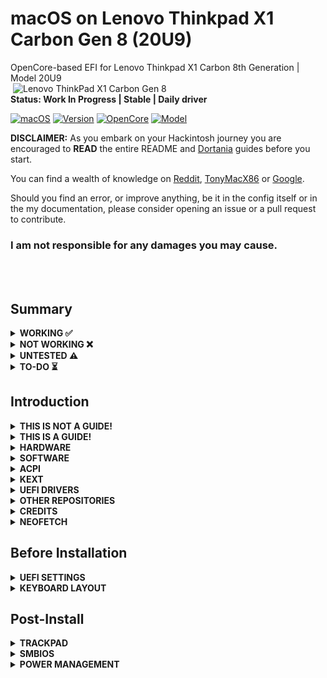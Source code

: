 # macOS on Lenovo Thinkpad X1 Carbon Gen 8 (20U9)

OpenCore-based EFI for Lenovo Thinkpad X1 Carbon 8th Generation | Model 20U9
<img align="right" src="https://avadirect-freedomusainc1.netdna-ssl.com/Pictures/500/Lenovo_ThinkPad_X1_Carbon_Gen_8_20U90030US.png" alt="Lenovo ThinkPad X1 Carbon Gen 8" width="500">

**Status: Work In Progress | Stable | Daily driver**

[![macOS](https://img.shields.io/badge/macOS-Monterey-blueviolet.svg)](https://www.apple.com/macos/monterey/)
[![Version](https://img.shields.io/badge/12.2-blueviolet.svg)](https://support.apple.com/en-us/HT212585#macos122)
[![OpenCore](https://img.shields.io/badge/OpenCore-0.7.7-blue.svg)](https://github.com/acidanthera/OpenCorePkg/releases/tag/0.7.7)
[![Model](https://img.shields.io/badge/Model-20U9-red)](https://www.lenovo.com/us/en/p/laptops/thinkpad/thinkpadx1/x1-carbon-gen-8-/20u9005mus)

**DISCLAIMER:**
As you embark on your Hackintosh journey you are encouraged to **READ** the entire README and [Dortania](https://dortania.github.io/getting-started/) guides before you start.

You can find a wealth of knowledge on [Reddit](https://www.reddit.com/r/hackintosh/), [TonyMacX86](https://www.tonymacx86.com) or [Google](https://www.google.com).

Should you find an error, or improve anything, be it in the config itself or in the my documentation, please consider opening an issue or a pull request to contribute.

### I am not responsible for any damages you may cause.

<br>
<br>

## Summary

<details>  

<summary><strong>WORKING ✅</strong></summary>
<br>

> ### Video and Audio
| Feature                              | Status | Dependency          | Remarks                      |
| :----------------------------------- | ------ | ------------------- | ---------------------------- |
| Full Graphics Accleration (QE/CI)    | ✅   | `WhateverGreen.kext` & `AAPL,ig-platform-id` = 0900A53E & `device-id` = C89B0000 | -   |
| Audio Output                      | ✅   | `AppleALC.kext` with Layout ID = 71    | -   |
| Audio Speakers                       | ✅   | `AppleALC.kext` with Layout ID = 71    | You have to manually select the proper speakers (2 at the bottom rear). I can't get all 4 speakers to work together for now |
| Audio Input | ✅   | `AppleALC.kext` with Layout ID = 71    | Headset microphone is inconsistent and needs more testing   |
| Automatic Headphone Output Switching | ✅   | `AppleALC.kext` with Layout ID = 71    | -   |

> ### Power Management
| Feature                              | Status | Dependency          | Remarks                      |
| :----------------------------------- | ------ | ------------------- | ---------------------------- |
| Battery | ✅    | `ECEnabler.kext`             | - |
| CPU Power Management (SpeedShift)    |    ✅  | `CPUFriend.kext` with `CPUFriendDataProvider.kext` | Idle at 800mhz
| iGPU Power Management        | ✅ | `SSDT-PLUG.aml` | - |
| NVMe Drive Battery Management | ✅     | `NVMeFix.kext`  | Generally, NVMe drives will drain more power than SATA drives.           |
| S3 Sleep / Hibernation Mode 3 | ✅ | - | - |

> ### Connectivity
| Feature                              | Status | Dependency          | Remarks                      |
| :----------------------------------- | ------ | ------------------- | ---------------------------- |
| WiFi                                       | ✅ | `AirportIltwm.kext`  | -       |
| Bluetooth                                  | ✅ | `IntelBluetoothFirmware.kext`, `BlueToolFixup.kext`, and `USBMap.kext` | - |
| Ethernet                                   | ✅ | `IntelMausi.kext` | -                  |
| HDMI 1.4                               | ✅ | BusID patching | Hotplug with 4K Resolution |
| USB 2.0 / USB 3.0 | ✅ | `USBMap.kext`   | Create your own USBMap.kext using [CorpNewt](https://github.com/corpnewt/USBMap) |
| USB 3.1 (Type-C)                           | ✅ | `USBMap.kext` and enable Thunderbolt 3 in `BIOS` | Hotplug |
| USB Power Properties in macOS              | ✅ | - | - |

> ### Display, TrackPad, TrackPoint, Keyboard, and Webcam
| Feature                              | Status | Dependency          | Remarks                      |
| :----------------------------------- | ------ | ------------------- | ---------------------------- |
| Brightness Adjustments | ✅  | `WhateverGreen.kext`, `SSDT-PNLF.aml`, `enable-backlight-smoother` property, and `BrightnessKeys.kext`| `enable-backlight-smoother` property is optional for smoother birghtness adjustments |
| TrackPoint             | ✅  | `VoodooPS2Controller.kext`                                      | -       |
| TrackPad               | ✅  | `VoodooI2C.kext`, and `VoodooI2CHID.kext` | - |
| Built-in Keyboard      | ✅  | `VoodooPS2Controller.kext` | - |
| Webcam      | ✅  | `USBMap.kext` | - |

> ### macOS Continuity
| Feature                              | Status | Dependency          | Remarks                      |
| :----------------------------------- | ------ | ------------------- | ---------------------------- |
| iCloud, iMessage, FaceTime | ✅ | Whitelisted Apple ID, Valid SMBIOS   | See [Dortania / OpenCore-Install-Guide](https://dortania.github.io/OpenCore-Post-Install/universal/iservices.html)  |
| Handoff | ✅ | `AirportIltwm.kext` | - |

</details>  

<details>  
<summary><strong>NOT WORKING ❌</strong></summary>
<br>

| Feature                              | Status | Dependency          | Remarks                      |
| :----------------------------------- | ------ | ------------------- | ---------------------------- |
| Fingerprint Reader   | ❌ | - | Never gonna work.    |
| Wireless WAN         | ❌ | `DISABLED` in BIOS to save power.   | Unable to investigate as I have no need and my model did not come with WWAN |
| Internal Microphone         | ❌ | - | - |
| Fan Control / Multimedia Keys | ❌ | `YogaSMC.kext` | YogaSMC.kext needs to be updated in order to work with X1C8 |
| Continuty              | ❌    | - | Not working with Intel cards |
| AirDrop              | ❌    | - | Not working with Intel cards |

</details>  

<details>  
<summary><strong>UNTESTED ⚠️</strong></summary>
<br>

| Feature                              | Status | Dependency          | Remarks                      |
| :----------------------------------- | ------ | ------------------- | ---------------------------- |
| Thunderbolt 3                      | ⚠️ | - | No device to test |
| Boot chime                      | ⚠️ | - | Not yet tested |
| FireVault 2                      | ⚠️ | - | Not yet tested |
| Sidecar                      | ⚠️ | - | No device to test |
| ThinkPad USB-C Docking Station | ⚠️ | - | Will be tested soon |

</details> 

<details>  
<summary><strong>TO-DO ⏳</strong></summary>
<br>

| Feature                              | Status | Remarks                      |
| :----------------------------------- | ------ | ---------------------------- |
| Battery Life | ⏳ | Need time to thoroughly test battery life and compare with Windows 11 |
| Four Speakers | ⏳ | I need to find a proper way to combine the two outputs or wait for a new `AppleALC.kext` update |

</details>

## Introduction

<details> 
<summary><strong>THIS IS NOT A GUIDE!</strong></summary>
</br>

This is not a guide. It shoud only be used as a reference. I provide some tips and tricks I learned on my journey in building a hackintosh. The best way of using this is as a supplement to the OpenCore guide. If you have questions about how to setup your specific hardware, are unclear about what to do, or would like to see the settings I've used.

I understand that some may simply add the OC and Boot folders to their EFI folder. For clarity the EFI partition needs a folder called EFI that contains the Boot and OC folder.

```EFI
EFI (drive)
	EFI
	├── BOOT
	├── OC
```

It should work and your X1C8 should boot and work fine. **You will at minimum need to generate SMBIOS values if you want Apple services to work.** Note that all error reporting/logging has been turned off in the config.plist. You will have a difficult time trouble shooting with the setup provided. You can easily turn on the error reporting and logging if you follow the Dortania guide. Best of luck.

> **NOTE** if you simply wish to copy my EFI please do the following:
>
>1. [Generate SMBIOS values](https://dortania.github.io/OpenCore-Install-Guide/config-laptop.plist/coffee-lake-plus.html#nvram) and add them in the config.plist (Use MacBookPro16,3)
>2. Ensure the value of `showpicker` is  `true` in the config.plist file to provide the opencore menu when booting. 
>3. Prepare your install [USB](https://dortania.github.io/OpenCore-Install-Guide/installer-guide/)
>4. Move the entire EFI folder (with your modifications) to the proper partition on your [USB](https://dortania.github.io/OpenCore-Install-Guide/installer-guide/mac-install.html#setting-up-opencore-s-efi-environment) (or [SSD](https://dortania.github.io/OpenCore-Post-Install/universal/oc2hdd.html) once the install is complete).
>5. [Install](https://dortania.github.io/OpenCore-Install-Guide/installation/installation-process.html#double-checking-your-work) - You'll need to select F12 to get the boot menu options and **boot from the USB each time the computer restarts** until you've copied the EFI folder onto the hard drive. You may also need to select the correct boot option during install.

</details>  

<details> 
<summary><strong>THIS IS A GUIDE!</strong></summary>
</br>

- To install macOS follow the guides provided by [Dortania](https://dortania.github.io/OpenCore-Install-Guide/)
- Useful tools by [CorpNewt](https://github.com/corpnewt) and [headkaze](https://github.com/headkaze/Hackintool)

</details>  

<details>
<summary><strong>HARDWARE</strong></summary>

### Lenovo ThinkPad X1 Carbon Gen 8 (Core i7)

These are relevant components on my machine which may differ from yours, keep these in mind as you will need to adjust accordingly, depending on your machine's configuration.

| Category  | Component                                       | Note                                                         |
| --------- | ----------------------------------------------- | ------------------------------------------------------------ |
| Type | 20U9 | - |
| CPU | Intel Core i7-10510U | - |
| GPU | Intel UHD Graphics | - |
| SSD | WDC PC SN720 SDAQNTW-512G-1001 | - |
| Screen | 14" FHD - 1920 x 1080 | - |
| Memory | 8GB / 2133MHz LPDDR3 | - |
| Battery | Integrated Li-Polymer 51Wh | - |
| Camera | 720p Camera | - |
| Wi-Fi & BT | Intel Wireless-AC 9560                          | - |
| Input | PS2 Keyboard & Synaptics TrackPad | - |
| Ports | 2x USB 3.1 Gen 1 (Right USB Always On)</br> 2x USB 3.1 Type-C Gen 2 / Thunderbolt 3 (Power Delivery and DisplayPort) [Max 5120x2880 @60Hz]</br> HDMI 1.4 (Max 4096x2160 @24Hz) | - |

Refer to [ThinkPad X1 Carbon Gen 8 Specs](https://psref.lenovo.com/syspool/Sys/PDF/ThinkPad/ThinkPad_X1_Carbon_Gen_8/ThinkPad_X1_Carbon_Gen_8_Spec.PDF) for possible stock configurations.

</details>  

<details>

<summary><strong>SOFTWARE</strong></summary>
<br>

| Component      | Version |
| -------------- | ------- |
| OpenCore | 0.7.7 |
| macOS Monterey | 12.2 |
| Windows 11 | 21H2 |

</details>

<details>
<summary><strong>ACPI</strong></summary>
<br>

| Component              |
| ---------------------- |
| SSDT-AWAC |
| SSDT-PLUG |
| SSDT-PNLF |
| SSDT-USBX |
| SSDT-XOSI |

</details>

<details>
<summary><strong>KEXT</strong></summary>
<br>

| Kext                   | Version |
| ---------------------- | ------- |
| AirportItlwm | 2.1.0 |
| AppleALC | 1.6.8 |
| BlueToolFixup | 2.6.1 |
| CPUFriend | 1.2.4 |
| CPUFriendDataProvider | 1.0.0 |
| ECEnabler | 1.0.2 |
| IntelBluetoothFirmware | 2.1.0 |
| IntelMausi | 1.0.7 |
| Lilu | 1.5.9 |
| NVMeFix | 1.0.9 |
| SMCBatteryManager | 1.2.8 |
| SMCProcessor | 1.2.8 |
| SMCSuperIO | 1.2.8 |
| USBMap | 1.0.0 |
| VirtualSMC | 1.2.8 |
| VoodooI2C | 2.6.5 |
| VoodooI2CHID | 2.6.5 |
| VoodooPS2Controller | 2.2.7 |
| WhateverGreen | 1.5.6 |

</details>

<details><summary><strong>UEFI DRIVERS</strong></summary>
<br>

|     Driver      | Version           |
| --------------- | ----------------- |
| OpenCanopy.efi | OpenCorePkg 0.7.7 |
| OpenHfsPlus.efi | OpenCorePkg 0.7.7 |
| OpenRuntime.efi | OpenCorePkg 0.7.7 |

</details>

<details>
<summary><strong>OTHER REPOSITORIES</strong></summary>
<br>

- X1C7-Hackintosh repositories:
  - [suhrmann/x1c7-hackintosh](https://github.com/suhrmann/x1c7-hackintosh)
  - [aidanchandra/x1c7-hackintosh](https://github.com/aidanchandra/x1c7-hackintosh)
  - [seven-of-eleven/Lenovo-ThinkPad-X1C7-OC-Hackintosh](https://github.com/seven-of-eleven/Lenovo-ThinkPad-X1C7-OC-Hackintosh)
  - [huyhoang8398/x1c7-hackintosh-20R1](https://github.com/huyhoang8398/x1c7-hackintosh-20R1)

</details>  

<details> 
<summary><strong>CREDITS</strong></summary>

### Credit to all these great people whom I don't know but have made my hackintosh dreams a reality:

- The guys from [Acidanthera](https://github.com/acidanthera) that make this possible
- [ben9923](https://github.com/ben9923) for [VoodooI2C](https://github.com/VoodooI2C/VoodooI2C)
- [Apple](http://apple.com) for macOS
- [CorpNewt](https://github.com/corpnewt) for [USBMap](https://github.com/corpnewt/USBMap) and [CPUFriendDataProvider](https://github.com/corpnewt/CPUFriendFriend)
- [headkaze](https://github.com/headkaze) for [Hackintool](https://github.com/headkaze/Hackintool)
- [Mieze](https://github.com/Mieze) for [IntelMausiEthernet](https://github.com/Mieze/IntelMausiEthernet)
- [OpenIntelWireless](https://github.com/OpenIntelWireless/IntelBluetoothFirmware/releases) for [IntelBluetoothFirmware](https://github.com/OpenIntelWireless/IntelBluetoothFirmware), [itlwm](https://github.com/OpenIntelWireless/itlwm) and [HeliPort](hhttps://github.com/OpenIntelWireless/HeliPort)
- And every other contributor
- People at [r/hackintosh](https://www.reddit.com/r/hackintosh/) for their advice and help

</details>  

<details><summary><strong>NEOFETCH</strong></summary>
    <br>
    <p float="left">
        <img src="./Docs/Neofetch-Screenshot.png" alt="Neofetch" width="1000">
    </p>
</details> 

## Before Installation

<details><summary><strong>UEFI SETTINGS</strong></summary>
<br>
	
**Config**

- **Keyboard/Mouse**
  - `Trackpoint` **Enabled**
  - `Trackpad` **Enabled**
- **Display**
  - `Boot Display Device` **ThinkPad LCD**
  - `Total Graphics Memory` **256MB**
  - `Boot Time Extension` **Disabled**
- **CPU**
  - `Intel Hyper-Threading Technology` **Enabled**
- **Thunderbolt**
  - `Thunderbolt BIOS Assist Mode` **Disabled**
  - `Security Level` **No Security**
  - `Support in Pre Boot Environment -> Thunderbolt(TM) device` **Disabled**

**Security**

- **Memory Protection**
  - `Execution Prevention` **Enabled**
- **Virtualization**
  - `Kernel DMA Protection` **Disabled**
  - `Intel Virtualization Technology` **Enabled**
  - `Intel VT-d Feature` **Disabled**
  - `Enhanced Windows Biometric Security` **Disabled**
- **I/O Port Access**
  - `Wireless WAN` **Disabled**
- **Secure Boot**
  - `Secure Boot` **Disabled**
- **Intel SGX**
  - `Intel SGX Control` **Disabled**
- **Device Guard**
  - `Device Guard` **Disabled**

**Startup**

- `UEFI/Legacy Boot` **UEFI Only**
- `CSM Support` **No**
- `Boot Mode` **Quick**

</details>  

<details><summary><strong>KEYBOARD LAYOUT</strong></summary>
<br>

Either add as a `String` or as a `Data` (HEX Data [ProperTree](https://github.com/corpnewt/ProperTree))

Format is lang-COUNTRY:keyboard

🇺🇸 | [0] en_US - U.S --> en-US:0 --> (656e2d55 533a30 in HEX)

| Key           | Type   | Value   |
| ------------- | ------ | ------- |
| prev-lang:kbd | String | en-US:0 |


Pick your keyboard layout here:

[AppleKeyboardLayouts.txt](https://github.com/acidanthera/OpenCorePkg/blob/master/Utilities/AppleKeyboardLayouts/AppleKeyboardLayouts.txt)

</details>

## Post-Install

<details><summary><strong>TRACKPAD</strong></summary>
<br>

To improve the Trackpad in macOS, you have to disable `Force Click and haptic feedback` in `System Preferences -> Trackpad`

</details>  

<details><summary><strong>SMBIOS</strong></summary>
<br>

Use [GenSMBIOS](https://github.com/corpnewt/GenSMBIOS) to create your own serial # based off of your preferred model.

- MacBookPro16,3 -`What I used`
- MacBookPro16,2 -`Used by others`

**Note:** If you use a different SMBIOS model than the MacbookPro16,3 that I've used. The provided USB mapping will not work.  You will need to edit the `USBMap.kext` file.  You can right click on the file and select **Show Package Contents**.  From there you can open the Info.plist file in ProperTree and change MacBookPro16,3 to whatever Model ID you've chosen. This should provide a working USBMap.kext.

</details>  

<details>  
<summary><strong>POWER MANAGEMENT</strong></summary>
<br>

Generate CPUFriendDataProvider for your machine [here](https://github.com/fewtarius/CPUFriendFriend) or use those I've provided. Highly recommended that you use power management.

</details>
